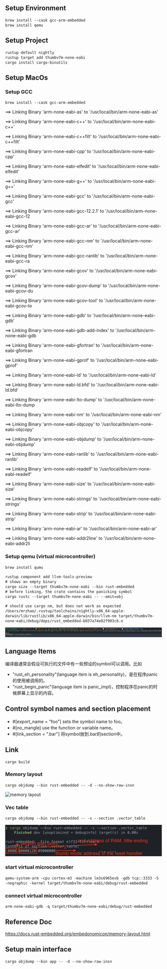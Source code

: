 ## Setup Environment

```shell
brew install --cask gcc-arm-embedded
brew install qemu
```
## Setup Project
```shell
rustup default nightly
rustup target add thumbv7m-none-eabi
cargo install cargo-binutils
```

## Setup MacOs

### Setup GCC

```shell
brew install --cask gcc-arm-embedded
```

==> Linking Binary 'arm-none-eabi-as' to '/usr/local/bin/arm-none-eabi-as'

==> Linking Binary 'arm-none-eabi-c++' to '/usr/local/bin/arm-none-eabi-c++'

==> Linking Binary 'arm-none-eabi-c++filt' to '/usr/local/bin/arm-none-eabi-c++filt'

==> Linking Binary 'arm-none-eabi-cpp' to '/usr/local/bin/arm-none-eabi-cpp'

==> Linking Binary 'arm-none-eabi-elfedit' to '/usr/local/bin/arm-none-eabi-elfedit'

==> Linking Binary 'arm-none-eabi-g++' to '/usr/local/bin/arm-none-eabi-g++'

==> Linking Binary 'arm-none-eabi-gcc' to '/usr/local/bin/arm-none-eabi-gcc'

==> Linking Binary 'arm-none-eabi-gcc-12.2.1' to '/usr/local/bin/arm-none-eabi-gcc-12

==> Linking Binary 'arm-none-eabi-gcc-ar' to '/usr/local/bin/arm-none-eabi-gcc-ar'

==> Linking Binary 'arm-none-eabi-gcc-nm' to '/usr/local/bin/arm-none-eabi-gcc-nm'

==> Linking Binary 'arm-none-eabi-gcc-ranlib' to '/usr/local/bin/arm-none-eabi-gcc-ra

==> Linking Binary 'arm-none-eabi-gcov' to '/usr/local/bin/arm-none-eabi-gcov'

==> Linking Binary 'arm-none-eabi-gcov-dump' to '/usr/local/bin/arm-none-eabi-gcov-du

==> Linking Binary 'arm-none-eabi-gcov-tool' to '/usr/local/bin/arm-none-eabi-gcov-to

==> Linking Binary 'arm-none-eabi-gdb' to '/usr/local/bin/arm-none-eabi-gdb'

==> Linking Binary 'arm-none-eabi-gdb-add-index' to '/usr/local/bin/arm-none-eabi-gdb

==> Linking Binary 'arm-none-eabi-gfortran' to '/usr/local/bin/arm-none-eabi-gfortran

==> Linking Binary 'arm-none-eabi-gprof' to '/usr/local/bin/arm-none-eabi-gprof'

==> Linking Binary 'arm-none-eabi-ld' to '/usr/local/bin/arm-none-eabi-ld'

==> Linking Binary 'arm-none-eabi-ld.bfd' to '/usr/local/bin/arm-none-eabi-ld.bfd'

==> Linking Binary 'arm-none-eabi-lto-dump' to '/usr/local/bin/arm-none-eabi-lto-dump

==> Linking Binary 'arm-none-eabi-nm' to '/usr/local/bin/arm-none-eabi-nm'

==> Linking Binary 'arm-none-eabi-objcopy' to '/usr/local/bin/arm-none-eabi-objcopy'

==> Linking Binary 'arm-none-eabi-objdump' to '/usr/local/bin/arm-none-eabi-objdump'

==> Linking Binary 'arm-none-eabi-ranlib' to '/usr/local/bin/arm-none-eabi-ranlib'

==> Linking Binary 'arm-none-eabi-readelf' to '/usr/local/bin/arm-none-eabi-readelf'

==> Linking Binary 'arm-none-eabi-size' to '/usr/local/bin/arm-none-eabi-size'

==> Linking Binary 'arm-none-eabi-strings' to '/usr/local/bin/arm-none-eabi-strings'

==> Linking Binary 'arm-none-eabi-strip' to '/usr/local/bin/arm-none-eabi-strip'

==> Linking Binary 'arm-none-eabi-ar' to '/usr/local/bin/arm-none-eabi-ar'

==> Linking Binary 'arm-none-eabi-addr2line' to '/usr/local/bin/arm-none-eabi-addr2li

### Setup qemu (virtual microcontroller)
```shell
brew install qumu
```

```shell
rustup component add llvm-tools-preview
# shows an empty binary
cargo size --target thumbv7m-none-eabi --bin rust-embedded
# before linking, the crate contains the panicking symbol
cargo rustc --target thumbv7m-none-eabi -- --emit=obj
```

```shell
# should use cargo nm, but does not work as expected
/Users/mrzhao/.rustup/toolchains/nightly-x86_64-apple-darwin/lib/rustlib/x86_64-apple-darwin/bin/llvm-nm target/thumbv7m-none-eabi/debug/deps/rust_embedded-b037a74e82f903c6.o
```
![nm](rt/images/nm.png)

## Language Items
编译器通常会假设可执行的文件中有一些预设的symbol可以调用。比如
- "rust_eh_personality"(language item is eh_personality)，是在程序panic的使用被调用的。
- "rust_begin_panic"(language item is panic_impl)，控制程序在panic的时候屏幕上显示的内容。


## Control symbol names and section placement

- #[export_name = "foo"] sets the symbol name to foo。
- #[no_mangle] use the function or variable name。
- #[link_section = ".bar"] 将symbol放到.bar的section中。

## Link

```shell
cargo build
```
### Memory layout

```shell
cargo objdump --bin rust-embedded -- -d --no-show-raw-insn
```
![memory layout](rt/images/memory-layout.png)

### Vec table

```shell
cargo objdump --bin rust-embedded -- -s --section .vector_table
```

![vec-table](rt/images/vec-table.png)

### start virtual microcontroller
```shell
qemu-system-arm -cpu cortex-m3 -machine lm3s6965evb -gdb tcp::3333 -S -nographic -kernel target/thumbv7m-none-eabi/debug/rust-embedded
```

### connect virtual microcontroller
```shell
arm-none-eabi-gdb -q target/thumbv7m-none-eabi/debug/rust-embedded
```
## Reference Doc
https://docs.rust-embedded.org/embedonomicon/memory-layout.html


## Setup main interface

```shell
cargo objdump --bin app -- -d --no-show-raw-insn
```
